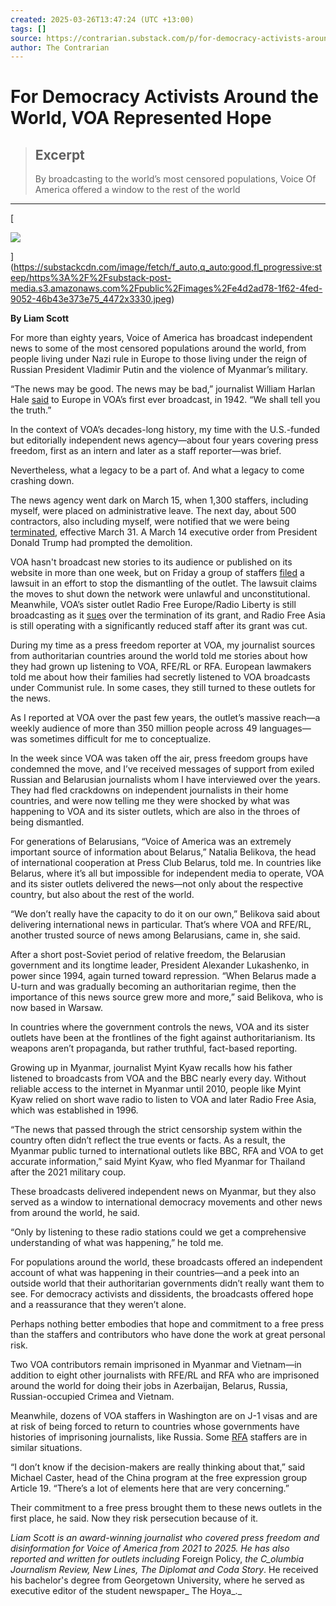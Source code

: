 ```yaml
---
created: 2025-03-26T13:47:24 (UTC +13:00)
tags: []
source: https://contrarian.substack.com/p/for-democracy-activists-around-the?utm_source=substack&utm_medium=email
author: The Contrarian
---
```


# For Democracy Activists Around the World, VOA Represented Hope

> ## Excerpt
> By broadcasting to the world’s most censored populations, Voice Of America offered a window to the rest of the world

---
[

![](https://substackcdn.com/image/fetch/w_1456,c_limit,f_auto,q_auto:good,fl_progressive:steep/https%3A%2F%2Fsubstack-post-media.s3.amazonaws.com%2Fpublic%2Fimages%2Fe4d2ad78-1f62-4fed-9052-46b43e373e75_4472x3330.jpeg)

](https://substackcdn.com/image/fetch/f_auto,q_auto:good,fl_progressive:steep/https%3A%2F%2Fsubstack-post-media.s3.amazonaws.com%2Fpublic%2Fimages%2Fe4d2ad78-1f62-4fed-9052-46b43e373e75_4472x3330.jpeg)

**By Liam Scott**

For more than eighty years, Voice of America has broadcast independent news to some of the most censored populations around the world, from people living under Nazi rule in Europe to those living under the reign of Russian President Vladimir Putin and the violence of Myanmar’s military.

“The news may be good. The news may be bad,” journalist William Harlan Hale [said](https://www.voanews.com/a/a-13-a-2002-05-14-10-we-67567732/287610.html) to Europe in VOA’s first ever broadcast, in 1942. “We shall tell you the truth.”

In the context of VOA’s decades-long history, my time with the U.S.-funded but editorially independent news agency—about four years covering press freedom, first as an intern and later as a staff reporter—was brief.

Nevertheless, what a legacy to be a part of. And what a legacy to come crashing down.

The news agency went dark on March 15, when 1,300 staffers, including myself, were placed on administrative leave. The next day, about 500 contractors, also including myself, were notified that we were being [terminated](https://www.cjr.org/first_person/last-days-voice-of-america-voa-trump-kari-lake.php), effective March 31. A March 14 executive order from President Donald Trump had prompted the demolition.

VOA hasn't broadcast new stories to its audience or published on its website in more than one week, but on Friday a group of staffers [filed](https://www.npr.org/2025/03/21/nx-s1-5336351/voice-of-america-trump-lawsuit-kari-lake-voa) a lawsuit in an effort to stop the dismantling of the outlet. The lawsuit claims the moves to shut down the network were unlawful and unconstitutional. Meanwhile, VOA’s sister outlet Radio Free Europe/Radio Liberty is still broadcasting as it [sues](https://about.rferl.org/article/rfe-rl-sues-usagm-to-block-termination-of-federal-grant/) over the termination of its grant, and Radio Free Asia is still operating with a significantly reduced staff after its grant was cut.

During my time as a press freedom reporter at VOA, my journalist sources from authoritarian countries around the world told me stories about how they had grown up listening to VOA, RFE/RL or RFA. European lawmakers told me about how their families had secretly listened to VOA broadcasts under Communist rule. In some cases, they still turned to these outlets for the news.

As I reported at VOA over the past few years, the outlet’s massive reach—a weekly audience of more than 350 million people across 49 languages—was sometimes difficult for me to conceptualize.

In the week since VOA was taken off the air, press freedom groups have condemned the move, and I’ve received messages of support from exiled Russian and Belarusian journalists whom I have interviewed over the years. They had fled crackdowns on independent journalists in their home countries, and were now telling me they were shocked by what was happening to VOA and its sister outlets, which are also in the throes of being dismantled.

For generations of Belarusians, “Voice of America was an extremely important source of information about Belarus,” Natalia Belikova, the head of international cooperation at Press Club Belarus, told me. In countries like Belarus, where it’s all but impossible for independent media to operate, VOA and its sister outlets delivered the news—not only about the respective country, but also about the rest of the world.

“We don’t really have the capacity to do it on our own,” Belikova said about delivering international news in particular. That’s where VOA and RFE/RL, another trusted source of news among Belarusians, came in, she said.

After a short post-Soviet period of relative freedom, the Belarusian government and its longtime leader, President Alexander Lukashenko, in power since 1994, again turned toward repression. “When Belarus made a U-turn and was gradually becoming an authoritarian regime, then the importance of this news source grew more and more,” said Belikova, who is now based in Warsaw.

In countries where the government controls the news, VOA and its sister outlets have been at the frontlines of the fight against authoritarianism. Its weapons aren’t propaganda, but rather truthful, fact-based reporting.

Growing up in Myanmar, journalist Myint Kyaw recalls how his father listened to broadcasts from VOA and the BBC nearly every day. Without reliable access to the internet in Myanmar until 2010, people like Myint Kyaw relied on short wave radio to listen to VOA and later Radio Free Asia, which was established in 1996.

“The news that passed through the strict censorship system within the country often didn’t reflect the true events or facts. As a result, the Myanmar public turned to international outlets like BBC, RFA and VOA to get accurate information,” said Myint Kyaw, who fled Myanmar for Thailand after the 2021 military coup.

These broadcasts delivered independent news on Myanmar, but they also served as a window to international democracy movements and other news from around the world, he said.

“Only by listening to these radio stations could we get a comprehensive understanding of what was happening,” he told me.

For populations around the world, these broadcasts offered an independent account of what was happening in their countries—and a peek into an outside world that their authoritarian governments didn’t really want them to see. For democracy activists and dissidents, the broadcasts offered hope and a reassurance that they weren’t alone.

Perhaps nothing better embodies that hope and commitment to a free press than the staffers and contributors who have done the work at great personal risk.

Two VOA contributors remain imprisoned in Myanmar and Vietnam—in addition to eight other journalists with RFE/RL and RFA who are imprisoned around the world for doing their jobs in Azerbaijan, Belarus, Russia, Russian-occupied Crimea and Vietnam.

Meanwhile, dozens of VOA staffers in Washington are on J-1 visas and are at risk of being forced to return to countries whose governments have histories of imprisoning journalists, like Russia. Some [RFA](https://www.cbsnews.com/news/hundreds-of-radio-free-asia-staff-placed-on-leave-some-fear-deportation/) staffers are in similar situations.

“I don’t know if the decision-makers are really thinking about that,” said Michael Caster, head of the China program at the free expression group Article 19. “There’s a lot of elements here that are very concerning.”

Their commitment to a free press brought them to these news outlets in the first place, he said. Now they risk persecution because of it.

_Liam Scott is an award-winning journalist who covered press freedom and disinformation for Voice of America from 2021 to 2025. He has also reported and written for outlets including_ Foreign Policy, _the C_olumbia Journalism Review, New Lines, The Diplomat _and_ Coda Story_. He received his bachelor's degree from Georgetown University, where he served as executive editor of the student newspaper_ The Hoya_._
